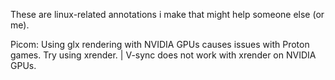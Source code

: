 These are linux-related annotations i make that might help someone else (or me).


Picom: Using glx rendering with NVIDIA GPUs causes issues with Proton games. Try using xrender. | V-sync does not work with xrender on NVIDIA GPUs.
